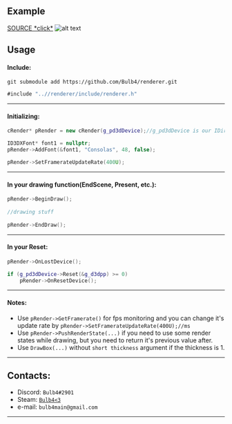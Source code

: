 ## Example

[SOURCE \*click*](../blob/master/example/main.cpp)
![alt text](../master/example/screenshot.png?raw=true "example illustration")

## Usage

#### Include: 
```
git submodule add https://github.com/Bulb4/renderer.git
```

```java
#include "..//renderer/include/renderer.h"
```

***
#### Initializing:
```cpp
cRender* pRender = new cRender(g_pd3dDevice);//g_pd3dDevice is our IDirect3DDevice9

ID3DXFont* font1 = nullptr;
pRender->AddFont(&font1, "Consolas", 48, false);

pRender->SetFramerateUpdateRate(400U);
```
***

#### In your drawing function(EndScene, Present, etc.):
```cpp
pRender->BeginDraw();
 
//drawing stuff
 
pRender->EndDraw();
```
***
#### In your Reset:
```cpp
pRender->OnLostDevice();

if (g_pd3dDevice->Reset(&g_d3dpp) >= 0)
    pRender->OnResetDevice();
```
***
#### Notes:
* Use `pRender->GetFramerate()` for fps monitoring and you can change it's update rate by `pRender->SetFramerateUpdateRate(400U);//ms`
* Use `pRender->PushRenderState(...)` if you need to use some render states while drawing, but you need to return it's previous value after.
* Use `DrawBox(...)` without `short thickness` argument if the thickness is 1.
 
***
## Contacts:
* Discord: `Bulb4#2901`
* Steam: [`Bulb4<3`](https://steamcommunity.com/id/bulb4_/)
* e-mail: `bulb4main@gmail.com`

***
